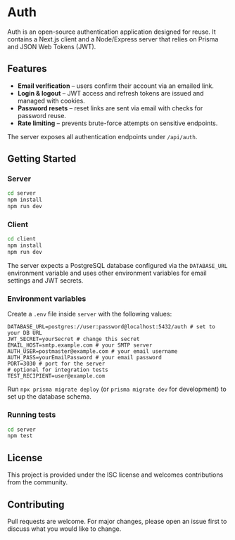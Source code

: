 # Auth

Auth is an open-source authentication application designed for reuse. It contains a Next.js client and a Node/Express server that relies on Prisma and JSON Web Tokens (JWT).

## Features

* **Email verification** – users confirm their account via an emailed link.
* **Login & logout** – JWT access and refresh tokens are issued and managed with cookies.
* **Password resets** – reset links are sent via email with checks for password reuse.
* **Rate limiting** – prevents brute-force attempts on sensitive endpoints.

The server exposes all authentication endpoints under `/api/auth`.

## Getting Started

### Server

```bash
cd server
npm install
npm run dev
```

### Client

```bash
cd client
npm install
npm run dev
```

The server expects a PostgreSQL database configured via the `DATABASE_URL` environment variable and uses other environment variables for email settings and JWT secrets.

### Environment variables

Create a `.env` file inside `server` with the following values:

```text
DATABASE_URL=postgres://user:password@localhost:5432/auth # set to your DB URL
JWT_SECRET=yourSecret # change this secret
EMAIL_HOST=smtp.example.com # your SMTP server
AUTH_USER=postmaster@example.com # your email username
AUTH_PASS=yourEmailPassword # your email password
PORT=3030 # port for the server
# optional for integration tests
TEST_RECIPIENT=user@example.com
```

Run `npx prisma migrate deploy` (or `prisma migrate dev` for development) to set up the database schema.

### Running tests

```bash
cd server
npm test
```

## License

This project is provided under the ISC license and welcomes contributions from the community.

## Contributing

Pull requests are welcome. For major changes, please open an issue first to discuss what you would like to change.

